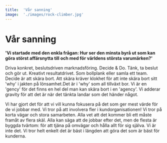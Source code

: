 ```yaml
---
title:	'Vår sanning'
image:	'./images/rock-climber.jpg'
---
```


# Vår sanning

**'Vi startade med den enkla frågan: Hur ser den minsta byrå ut som kan göra störst affärsnytta till och med för världens största varumärken?'**

Driva konkret, beslutsdriven marknadsföring. Decide & Do. Tänk, ta beslut och gör ut. Kreativt resultatdrivet. Som bollplank eller samla ett team. Decide är att skära bort. Att skära kräver klokhet för att inte skära bort sitt 'why' i jakten på lönsamhet.Det är i 'why' som all tillväxt bor. Vi är en 'gency' för det finns en hel del man kan skära bort i en 'agency'. Vi adderar gravity för att det är när det tänkta landar som det händer något.

Vi har gjort det för att vi vill kunna fokusera på det som ger mest värde för de vi jobbar med. Vi tror på att involvera fler i kundorganisationen! Vi tror på korta vägar och stora samarbeten. Alla vet att det kommer bli ett måste framåt av flera skäl. Alla kan säga att de jobbar efter det, men de flesta är byggda tvärtom: för att tjäna på omvägar och hålla allt för sig själva. Vi är inte det. Vi tror helt enkelt det är bäst i längden att göra det som är bäst för kunderna.
